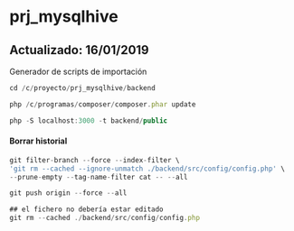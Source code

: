 # prj_mysqlhive
## Actualizado: 16/01/2019
Generador de scripts de importación

```js
cd /c/proyecto/prj_mysqlhive/backend

php /c/programas/composer/composer.phar update

php -S localhost:3000 -t backend/public
```

#### Borrar historial
```js
git filter-branch --force --index-filter \
'git rm --cached --ignore-unmatch ./backend/src/config/config.php' \
--prune-empty --tag-name-filter cat -- --all

git push origin --force --all

## el fichero no debería estar editado
git rm --cached ./backend/src/config/config.php
```